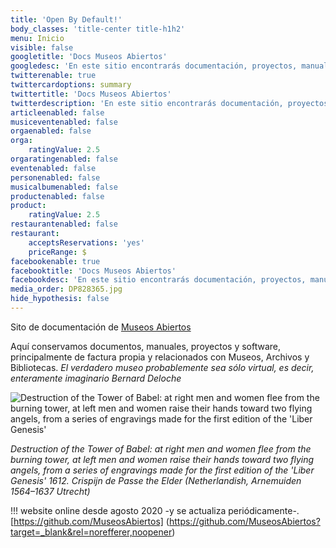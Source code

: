 ```yaml
---
title: 'Open By Default!'
body_classes: 'title-center title-h1h2'
menu: Inicio
visible: false
googletitle: 'Docs Museos Abiertos'
googledesc: 'En este sitio encontrarás documentación, proyectos, manuales y software, principalmente relacionados con Museos, Archivos y Bibliotecas.'
twitterenable: true
twittercardoptions: summary
twittertitle: 'Docs Museos Abiertos'
twitterdescription: 'En este sitio encontrarás documentación, proyectos, manuales y software, principalmente relacionados con Museos, Archivos y Bibliotecas.'
articleenabled: false
musiceventenabled: false
orgaenabled: false
orga:
    ratingValue: 2.5
orgaratingenabled: false
eventenabled: false
personenabled: false
musicalbumenabled: false
productenabled: false
product:
    ratingValue: 2.5
restaurantenabled: false
restaurant:
    acceptsReservations: 'yes'
    priceRange: $
facebookenable: true
facebooktitle: 'Docs Museos Abiertos'
facebookdesc: 'En este sitio encontrarás documentación, proyectos, manuales y software, principalmente relacionados con Museos, Archivos y Bibliotecas.'
media_order: DP828365.jpg
hide_hypothesis: false
---
```


Sito de documentación de [Museos Abiertos](https://museosabiertos.org)

Aquí conservamos documentos, manuales, proyectos y software, principalmente de factura propia y relacionados con Museos, Archivos y Bibliotecas.
<cite>El verdadero museo probablemente sea sólo virtual, es decir, enteramente imaginario
Bernard Deloche</cite>

![Destruction of the Tower of Babel: at right men and women flee from the burning tower, at left men and women raise their hands toward two flying angels, from a series of engravings made for the first edition of the 'Liber Genesis'
](DP828365.jpg)

<cite>Destruction of the Tower of Babel: at right men and women flee from the burning tower, at left men and women raise their hands toward two flying angels, from a series of engravings made for the first edition of the 'Liber Genesis' 1612. Crispijn de Passe the Elder (Netherlandish, Arnemuiden 1564–1637 Utrecht)
</cite>




!!! website online desde agosto 2020 -y se actualiza periódicamente-. 
</br>
<i class="fa fa-github fa-2x" aria-hidden="true"></i> [https://github.com/MuseosAbiertos] (https://github.com/MuseosAbiertos?target=_blank&rel=norefferer,noopener)
</br>
